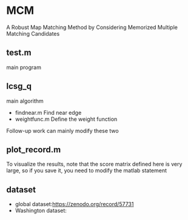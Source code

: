 # MCM
A Robust Map Matching Method by Considering Memorized Multiple Matching Candidates

## test.m  
main program

## lcsg_q
main algorithm
- findnear.m Find near edge
- weightfunc.m Define the weight function

Follow-up work can mainly modify these two

## plot_record.m
To visualize the results, note that the score matrix defined here is very large, so if you save it, you need to modify the matlab statement

## dataset
- global dataset:https://zenodo.org/record/57731
- Washington dataset:
